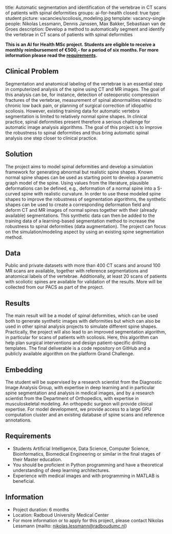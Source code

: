 title: Automatic segmentation and identification of the vertebrae in CT scans of patients with spinal deformities
groups: ai-for-health
closed: true 
type: student 
picture: vacancies/scoliosis_modeling.jpg
template: vacancy-single
people: Nikolas Lessmann, Dennis Janssen, Max Bakker, Sebastiaan van de Groes
description: Develop a method to automatically segment and identify the vertebrae in CT scans of patients with spinal deformities

**This is an AI for Health MSc project. Students are
eligible to receive a monthly reimbursement of €500,- for
a period of six months. For more information please read the
[requirements](https://www.ai-for-health.nl/requirements/).** 

## Clinical Problem 
Segmentation and anatomical labeling of the vertebrae is an essential step in computerized analysis of the spine using CT and MR images. The goal of this analysis can be, for instance, detection of osteoporotic compression fractures of the vertebrae, measurement of spinal abnormalities related to chronic low back pain, or planning of surgical correction of idiopathic scoliosis. However, existing training data for automatic vertebra segmentation is limited to relatively normal spine shapes. In clinical practice, spinal deformities present therefore a serious challenge for automatic image analysis algorithms. The goal of this project is to improve the robustness to spinal deformities and thus bring automatic spinal analysis one step closer to clinical practice.

## Solution 
The project aims to model spinal deformities and develop a simulation framework for generating abnormal but realistic spine shapes. Known normal spine shapes can be used as starting point to develop a parametric graph model of the spine. Using values from the literature, plausible deformations can be defined, e.g., deformation of a normal spine into a S-curved spine with realistic curvature. In order to use these modeled spine shapes to improve the robustness of segmentation algorithms, the synthetic shapes can be used to create a corresponding deformation field and deform CT and MR images of normal spines together with their (already available) segmentations. This synthetic data can then be added to the training data of a learning-based segmentation method to increase the robustness to spinal deformities (data augmentation). The project can focus on the simulation/modeling aspect by using an existing spine segmentation method.

## Data 
Public and private datasets with more than 400 CT scans and around 100 MR scans are available, together with reference segmentations and anatomical labels of the vertebrae. Additionally, at least 20 scans of patients with scoliotic spines are available for validation of the results. More will be collected from our PACS as part of the project.

## Results
The main result will be a model of spinal deformities, which can be used both to generate synthetic images with deformities but which can also be used in other spinal analysis projects to simulate different spine shapes. Practically, the project will also lead to an improved segmentation algorithm, in particular for scans of patients with scoliosis. Here, this algorithm can help plan surgical interventions and design patient-specific drilling templates. The final deliverable is a code repository on GitHub and a publicly available algorithm on the platform Grand Challenge.

## Embedding 
The student will be supervised by a research scientist from the Diagnostic Image Analysis Group, with expertise in deep learning and in particular spine segmentation and analysis in medical images, and by a research scientist from the Department of Orthopedics, with expertise in musculoskeletal modeling. An orthopedic surgeon will provide clinical expertise. For model development, we provide access to a large GPU computation cluster and an existing database of spine scans and reference annotations.

## Requirements 
- Students Artificial Intelligence, Data Science, Computer Science, Bioinformatics, Biomedical Engineering or similar in the final stages of their Master education. 
- You should be proficient in Python programming and have a theoretical understanding of deep learning architectures.
- Experience with medical images and with programming in MATLAB is beneficial.

## Information 
- Project duration: 6 months 
- Location: Radboud University Medical Center 
- For more information or to apply for this project, please contact Nikolas Lessmann (mailto: nikolas.lessmann@radboudumc.nl)
